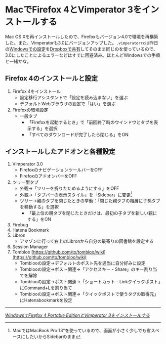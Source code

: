 # <span>MacでFirefox 4とVimperator 3を</span><span>インストールする</span>

Mac OS Xを再インストールしたので、Firefoxもバージョン4.0で環境を再構築した。また、Vimperatorも3.0にバージョンアップした。`.vimperatorrc`は昨日の[Windowsでの設定](/2011/04/05/windows-firefox4-portable-vimperator3-install)を[Dropboxで共有](/2011/03/01/vim-vimrc-vimperator-dropbox-windows-mac-share)してそのまま同じのを使っているので、3.0にしたことによるエラーなどはすでに回避済み。ほとんどWindowsでの手順と一緒かな。

<!-- READMORE -->


## Firefox 4のインストールと設定

1. Firefox 4をインストール
    - 設定移行アシスタントで「設定を読み込まない」を選ぶ
    - デフォルトWebブラウザの設定で「はい」を選ぶ
2. Firefoxの環境設定
    - 一般タブ
        - 「Firefoxを起動するとき」で「前回終了時のウインドウとタブを表示する」を選択
        - 「すべてのダウンロードが完了したら閉じる」をON


## インストールしたアドオンと各種設定

1. Vimperator 3.0
    - FirefoxのナビゲーションツールバーをOFF
    - FirefoxのアドオンバーをOFF
2. ツリー型タブ
    - 外観→「ツリーを折りたためるようにする」をOFF
    - 外観→「タブバーの表示スタイル」を「Sidebar」に変更[^1]
    - ツリー→親のタブを閉じたときの挙動：「閉じた親タブの階層に子孫タブを移動する」を選択
        - 「最上位の親タブを閉じたときだけは、最初の子タブを新しい親にする」をON
3. Firebug
4. Hatena Bookmark
5. Libron
    - アマゾンに行って右上のLibronから自分の最寄りの図書館を設定する
6. Session Manager
7. Tombloo [https://github.com/to/tombloo/wiki](https://github.com/to/tombloo/wiki)
    - Tomblooの設定→デフォルトのポスト先を適当に自分好みに設定
    - Tomblooの設定→ポスト関連→「アクセスキー - Share」のキー割り当てを解除
    - Tomblooの設定→ポスト関連→「ショートカット - Linkクイックポスト」にCommand+Lを割り当て
    - Tomblooの設定→ポスト関連→「クイックポストで使うタグの取得元」にHatenabookmarkを設定

---

<cite>[WindowsでFirefox 4 Portable EditionとVimperator 3をインストールする](/2011/04/05/windows-firefox4-portable-vimperator3-install)</cite>

[^1]: MacではMacBook Pro 13"を使っているので、画面が小さく少しでも省スペースにしたいからSidebarのまま
